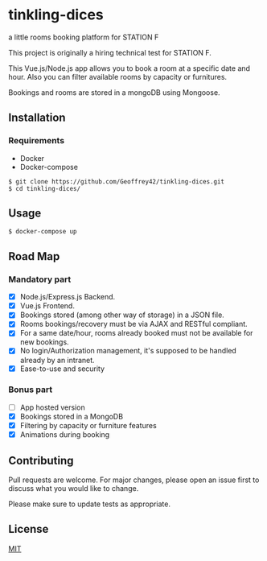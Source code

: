 # tinkling-dices
a little rooms booking platform for STATION F

This project is originally a hiring technical test for STATION F.

This Vue.js/Node.js app allows you to book a room at a specific date and hour. Also
you can filter available rooms by capacity or furnitures.

Bookings and rooms are stored in a mongoDB using Mongoose.

## Installation

### Requirements
* Docker
* Docker-compose

```shell
$ git clone https://github.com/Geoffrey42/tinkling-dices.git
$ cd tinkling-dices/
```

## Usage

```shell
$ docker-compose up
```

## Road Map

### Mandatory part

- [x] Node.js/Express.js Backend.
- [x] Vue.js Frontend.
- [x] Bookings stored (among other way of storage) in a JSON file.
- [x] Rooms bookings/recovery must be via AJAX and RESTful compliant. 
- [x] For a same date/hour, rooms already booked must not be available for new bookings.
- [x] No login/Authorization management, it's supposed to be handled already by an intranet.
- [x] Ease-to-use and security

### Bonus part

- [ ]  App hosted version
- [x]  Bookings stored in a MongoDB
- [x]  Filtering by capacity or furniture features
- [x]  Animations during booking

## Contributing
Pull requests are welcome. For major changes, please open an issue first to discuss what you would like to change.

Please make sure to update tests as appropriate.

## License
[MIT](https://choosealicense.com/licenses/mit/)
